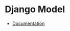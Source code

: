 # Django Model



* [Documentation](https://developer.mozilla.org/en-US/docs/Learn/Server-side/Django/Models)
